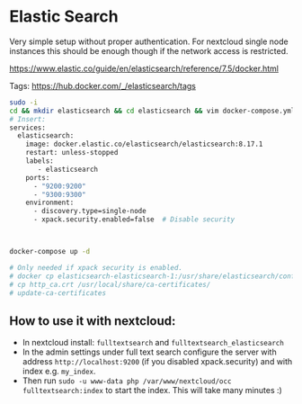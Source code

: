 # Elastic Search

Very simple setup without proper authentication. For nextcloud single node instances this should be enough though if the network access is restricted.

<https://www.elastic.co/guide/en/elasticsearch/reference/7.5/docker.html>

Tags: <https://hub.docker.com/_/elasticsearch/tags>

```bash
sudo -i
cd && mkdir elasticsearch && cd elasticsearch && vim docker-compose.yml
# Insert:
services:
  elasticsearch:
    image: docker.elastic.co/elasticsearch/elasticsearch:8.17.1
    restart: unless-stopped
    labels:
       - elasticsearch
    ports:
      - "9200:9200"
      - "9300:9300"
    environment:
      - discovery.type=single-node
      - xpack.security.enabled=false  # Disable security



docker-compose up -d

# Only needed if xpack security is enabled.
# docker cp elasticsearch-elasticsearch-1:/usr/share/elasticsearch/config/certs/http_ca.crt .
# cp http_ca.crt /usr/local/share/ca-certificates/
# update-ca-certificates
```

## How to use it with nextcloud:

- In nextcloud install: `fulltextsearch` and `fulltextsearch_elasticsearch`
- In the admin settings under full text search configure the server with address `http://localhost:9200` (if you disabled xpack.security) and with index e.g. `my_index`.
- Then run `sudo -u www-data php /var/www/nextcloud/occ fulltextsearch:index` to start the index. This will take many minutes :)
